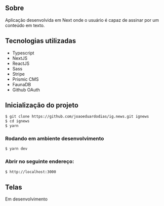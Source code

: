 ## Sobre

Aplicação desenvolvida em Next onde o usuário é capaz de assinar por um conteúdo em texto.

##  Tecnologias utilizadas

  -  Typescript
  -  NextJS
  -  ReactJS
  -  Sass
  -  Stripe 
  -  Prismic CMS
  -  FaunaDB
  -  Github OAuth

## Inicialização do projeto

```bash
$ git clone https://github.com/joaoeduardodias/ig.news.git ignews
$ cd ignews
$ yarn
```

### Rodando em ambiente desenvolvimento

```bash
$ yarn dev
```

### Abrir no seguinte endereço:
```bash
$ http://localhost:3000
```

## Telas

Em desenvolvimento